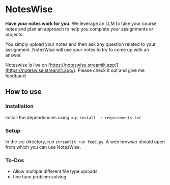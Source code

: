 # NotesWise
**Have your notes work for you.** We leverage an LLM to take your course notes and plan an approach to help you complete your assignments or projects.

You simply upload your notes and then ask any question related to your assignment. NotesWise will use your notes to try to come up with an answer.

Noteswise is live on [https://noteswise.streamlit.app/](https://noteswise.streamlit.app/). Please check it out and give me feedback!

## How to use

### Installation
Install the dependencies using `pip install -r requirements.txt` 

### Setup
In the src directory, run `streamlit run feed.py`. A web browser should open from which you can use NotesWise.


### To-Dos
- Allow multiple different file type uploads
- fine tune problem solving
